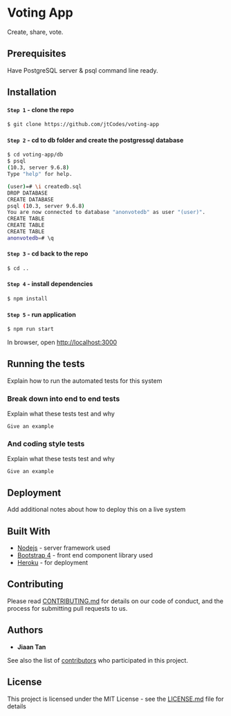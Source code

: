 # Voting App

Create, share, vote.

## Prerequisites
Have PostgreSQL server & psql command line ready. 

## Installation

#### `Step 1` - clone the repo
  
```bash
$ git clone https://github.com/jtCodes/voting-app
```

#### `Step 2` - cd to db folder and create the postgressql database

```bash
$ cd voting-app/db
$ psql
(10.3, server 9.6.8)
Type "help" for help.

(user)=# \i createdb.sql
DROP DATABASE
CREATE DATABASE
psql (10.3, server 9.6.8)
You are now connected to database "anonvotedb" as user "(user)".
CREATE TABLE
CREATE TABLE
CREATE TABLE
anonvotedb=# \q
```

#### `Step 3` - cd back to the repo

```bash
$ cd ..
```

#### `Step 4` - install dependencies

```bash
$ npm install
```

#### `Step 5` - run application

```bash
$ npm run start
```

In browser, open [http://localhost:3000](http://localhost:3000)

## Running the tests

Explain how to run the automated tests for this system

### Break down into end to end tests

Explain what these tests test and why

```
Give an example
```

### And coding style tests

Explain what these tests test and why

```
Give an example
```

## Deployment

Add additional notes about how to deploy this on a live system

## Built With

* [Nodejs](https://nodejs.org/en/docs/) - server framework used
* [Bootstrap 4](https://getbootstrap.com/docs/4.0/getting-started/introduction/) - front end component library used
* [Heroku](https://www.heroku.com) - for deployment

## Contributing

Please read [CONTRIBUTING.md](https://gist.github.com/PurpleBooth/b24679402957c63ec426) for details on our code of conduct, and the process for submitting pull requests to us.

## Authors

* **Jiaan Tan**

See also the list of [contributors](https://github.com/your/project/contributors) who participated in this project.

## License

This project is licensed under the MIT License - see the [LICENSE.md](LICENSE.md) file for details
